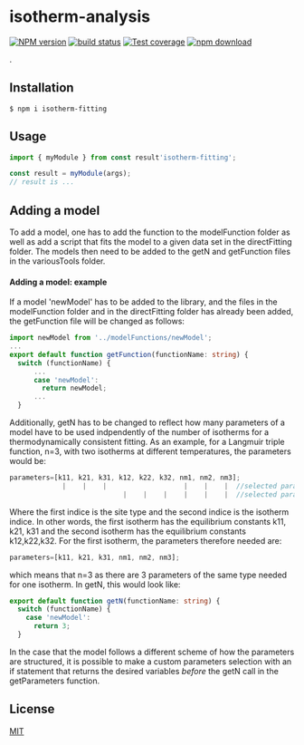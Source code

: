 # isotherm-analysis

[![NPM version][npm-image]][npm-url]
[![build status][ci-image]][ci-url]
[![Test coverage][codecov-image]][codecov-url]
[![npm download][download-image]][download-url]

.

## Installation

`$ npm i isotherm-fitting`

## Usage

```ts
import { myModule } from const result'isotherm-fitting';

const result = myModule(args);
// result is ...
```
## Adding a model
To add a model, one has to add the function to the modelFunction folder as well as add a script that fits the model to a given data set in the directFitting folder. The models then need to be added to the getN and getFunction files in the variousTools folder. 
#### Adding a model: example
If a model 'newModel' has to be added to the library, and the files in the modelFunction folder and in the directFitting folder has already been added, the getFunction file will be changed as follows:
```ts
import newModel from '../modelFunctions/newModel';
...
export default function getFunction(functionName: string) {
  switch (functionName) {
      ...
      case 'newModel':
        return newModel;
      ...
  }

```
Additionally, getN has to be changed to reflect how many parameters of a model have to be used indpendently of the number of isotherms for a thermodynamically consistent fitting. As an example, for a Langmuir triple function, n=3, with two isotherms at different temperatures, the parameters would be:
```ts
parameters=[k11, k21, k31, k12, k22, k32, nm1, nm2, nm3];
             |    |    |                   |    |    |  //selected parameters for first isothnerm
                            |    |    |    |    |    |  //selected parameters for second isothnerm
```
Where the first indice is the site type and the second indice is the isotherm indice. In other words, the first isotherm has the equilibrium constants k11, k21, k31 and the second isotherm has the equilibrium constants k12,k22,k32.
For the first isotherm, the parameters therefore needed are:
```ts
parameters=[k11, k21, k31, nm1, nm2, nm3];
```
which means that n=3 as there are 3 parameters of the same type needed for one isotherm. In getN, this would look like:
```ts
export default function getN(functionName: string) {
  switch (functionName) {
    case 'newModel':
      return 3;
  }
```
In the case that the model follows a different scheme of how the parameters are structured, it is possible to make a custom parameters selection with an if statement that returns the desired variables *before* the getN call in the getParameters function. 
## License

[MIT](./LICENSE)

[npm-image]: https://img.shields.io/npm/v/isotherm-analysis.svg
[npm-url]: https://www.npmjs.com/package/isotherm-analysis
[ci-image]: https://github.com/cheminfo/isotherm-analysis/workflows/Node.js%20CI/badge.svg?branch=master
[ci-url]: https://github.com/cheminfo/isotherm-analysis/actions?query=workflow%3A%22Node.js+CI%22
[codecov-image]: https://img.shields.io/codecov/c/github/cheminfo/isotherm-analysis.svg
[codecov-url]: https://codecov.io/gh/cheminfo/isotherm-analysis
[download-image]: https://img.shields.io/npm/dm/isotherm-analysis.svg
[download-url]: https://www.npmjs.com/package/isotherm-analysis
